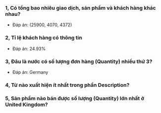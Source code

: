 ### 1, Có tổng bao nhiêu giao dịch, sản phẩm và khách hàng khác nhau? 
- Đáp án: (25900, 4070, 4372)

### 2, Tỉ lệ khách hàng có thông tin 
- Đáp án: 24.93%

### 3, Đâu là nước có số lượng đơn hàng (Quantity) nhiều thứ 3? 
- Đáp án: Germany

### 4, Từ nào xuất hiện ít nhất trong phần Description?
### 5, Sản phẩm nào bán được số lượng (Quantity) lớn nhất ở United Kingdom?

